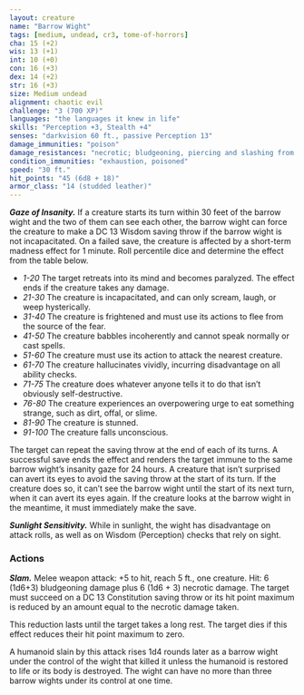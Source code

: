 ```yaml
---
layout: creature
name: "Barrow Wight"
tags: [medium, undead, cr3, tome-of-horrors]
cha: 15 (+2)
wis: 13 (+1)
int: 10 (+0)
con: 16 (+3)
dex: 14 (+2)
str: 16 (+3)
size: Medium undead
alignment: chaotic evil
challenge: "3 (700 XP)"
languages: "the languages it knew in life"
skills: "Perception +3, Stealth +4"
senses: "darkvision 60 ft., passive Perception 13"
damage_immunities: "poison"
damage_resistances: "necrotic; bludgeoning, piercing and slashing from nonmagical weapons that are not silvered"
condition_immunities: "exhaustion, poisoned"
speed: "30 ft."
hit_points: "45 (6d8 + 18)"
armor_class: "14 (studded leather)"
---
```


***Gaze of Insanity.*** If a creature starts its turn within 30 feet of the barrow
wight and the two of them can see each other, the barrow wight can force
the creature to make a DC 13 Wisdom saving throw if the barrow wight is
not incapacitated. On a failed save, the creature is affected by a short-term
madness effect for 1 minute. Roll percentile dice and determine the effect from the table below.
* <i>1-20</i> The target retreats into its mind and becomes
paralyzed. The effect ends if the creature takes
any damage.
* <i>21-30</i> The creature is incapacitated, and can only
scream, laugh, or weep hysterically.
* <i>31-40</i> The creature is frightened and must use its actions
to flee from the source of the fear.
* <i>41-50</i> The creature babbles incoherently and cannot
speak normally or cast spells.
* <i>51-60</i> The creature must use its action to attack the
nearest creature.
* <i>61-70</i> The creature hallucinates vividly, incurring
disadvantage on all ability checks.
* <i>71-75</i> The creature does whatever anyone tells it to do
that isn’t obviously self-destructive.
* <i>76-80</i> The creature experiences an overpowering urge
to eat something strange, such as dirt, offal, or
slime.
* <i>81-90</i> The creature is stunned.
* <i>91-100</i> The creature falls unconscious.

The target can repeat the saving throw at the end of each of its turns. A
successful save ends the effect and renders the target immune to the same
barrow wight’s insanity gaze for 24 hours.
A creature that isn’t surprised can avert its eyes to avoid the saving
throw at the start of its turn. If the creature does so, it can’t see the barrow
wight until the start of its next turn, when it can avert its eyes again. If the
creature looks at the barrow wight in the meantime, it must immediately
make the save.

***Sunlight Sensitivity.*** While in sunlight, the wight has disadvantage on
attack rolls, as well as on Wisdom (Perception) checks that rely on sight.

### Actions

***Slam.*** Melee weapon attack: +5 to hit, reach 5 ft., one creature. Hit:
6 (1d6+3) bludgeoning damage plus 6 (1d6 + 3) necrotic damage. The
target must succeed on a DC 13 Constitution saving throw or its hit point
maximum is reduced by an amount equal to the necrotic damage taken.

This reduction lasts until the target takes a long rest. The target dies if this
effect reduces their hit point maximum to zero.

A humanoid slain by this attack rises 1d4 rounds later as a barrow wight
under the control of the wight that killed it unless the humanoid is restored
to life or its body is destroyed. The wight can have no more than three
barrow wights under its control at one time.
